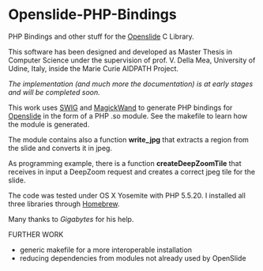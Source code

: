 # Openslide-PHP-Bindings
PHP Bindings and other stuff for the [Openslide](http://openslide.org/) C Library.

This software has been designed and developed as Master Thesis in Computer Science under the supervision of prof. V. Della Mea, University of Udine, Italy, inside the Marie Curie AIDPATH Project.

_The implementation (and much more the documentation) is at early stages and will be completed soon._

This work uses [SWIG](http://www.swig.org/) and [MagickWand](http://www.imagemagick.org/script/magick-wand.php) to generate PHP bindings for [Openslide](http://openslide.org/) in the form of a PHP .so module. See the makefile to learn how the module is generated. 

The module contains also a function **write_jpg** that extracts a region from the slide and converts it in jpeg.

As programming example, there is a function **createDeepZoomTile** that receives in input a DeepZoom request and creates a correct jpeg tile for the slide.

The code was tested under OS X Yosemite with PHP 5.5.20. I installed all three libraries through [Homebrew](http://brew.sh/).

Many thanks to _Gigabytes_ for his help.

FURTHER WORK
- generic makefile for a more interoperable installation
- reducing dependencies from modules not already used by OpenSlide


